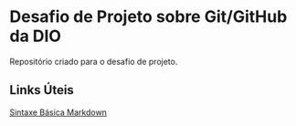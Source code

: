 # Desafio de Projeto sobre Git/GitHub da DIO
Repositório criado para o desafio de projeto.


## Links Úteis
[Sintaxe Básica Markdown](https://www.markdownguide.org/basic-syntax/)
